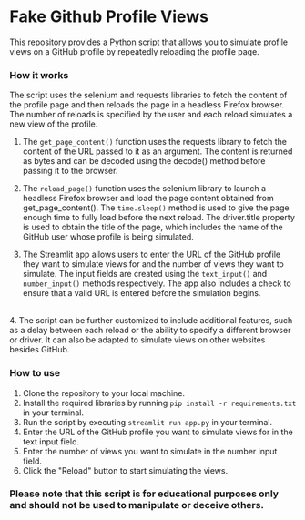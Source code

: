 # Fake Github Profile Views
This repository provides a Python script that allows you to simulate profile views on a GitHub profile by repeatedly reloading the profile page.
<br>
### How it works
The script uses the selenium and requests libraries to fetch the content of the profile page and then reloads the page in a headless Firefox browser. The number of reloads is specified by the user and each reload simulates a new view of the profile.<br>
1. The `get_page_content()` function uses the requests library to fetch the content of the URL passed to it as an argument. The content is returned as bytes and can be decoded using the decode() method before passing it to the browser.<br>

2. The `reload_page()` function uses the selenium library to launch a headless Firefox browser and load the page content obtained from get_page_content(). The `time.sleep()` method is used to give the page enough time to fully load before the next reload. The driver.title property is used to obtain the title of the page, which includes the name of the GitHub user whose profile is being simulated.<br>

3. The Streamlit app allows users to enter the URL of the GitHub profile they want to simulate views for and the number of views they want to simulate. The input fields are created using the `text_input()` and `number_input()` methods respectively. The app also includes a check to ensure that a valid URL is entered before the simulation begins.
<br>
4. The script can be further customized to include additional features, such as a delay between each reload or the ability to specify a different browser or driver. It can also be adapted to simulate views on other websites besides GitHub.<br>

### How to use <br>
1. Clone the repository to your local machine.<br>
2. Install the required libraries by running `pip install -r requirements.txt` in your terminal.<br>
3. Run the script by executing `streamlit run app.py` in your terminal.<br>
4. Enter the URL of the GitHub profile you want to simulate views for in the text input field.<br>
5. Enter the number of views you want to simulate in the number input field.<br>
5. Click the "Reload" button to start simulating the views.<br>

### Please note that this script is for educational purposes only and should not be used to manipulate or deceive others.
